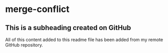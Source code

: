 # merge-conflict

## This is a subheading created on GitHub

All of this content added to this readme file has been added from my remote GitHub repository.
